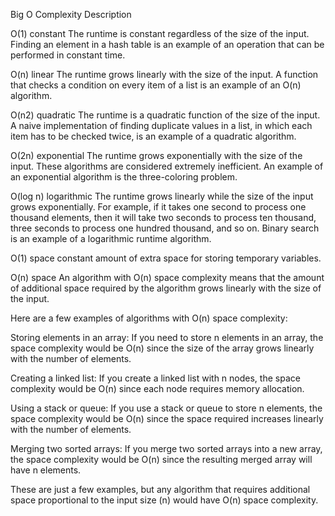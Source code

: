 <!-- https://www.youtube.com/watch?v=BgLTDT03QtU -->

Big O
Complexity
Description

O(1)
constant
The runtime is constant regardless of the size of the input. Finding an element in a hash table is an example of an operation that can be performed in constant time.

O(n)
linear
The runtime grows linearly with the size of the input. A function that checks a condition on every item of a list is an example of an O(n) algorithm.

O(n2)
quadratic
The runtime is a quadratic function of the size of the input. A naive implementation of finding duplicate values in a list, in which each item has to be checked twice, is an example of a quadratic algorithm.

O(2n)
exponential
The runtime grows exponentially with the size of the input. These algorithms are considered extremely inefficient. An example of an exponential algorithm is the three-coloring problem.

O(log n)
logarithmic
The runtime grows linearly while the size of the input grows exponentially. For example, if it takes one second to process one thousand elements, then it will take two seconds to process ten thousand, three seconds to process one hundred thousand, and so on. Binary search is an example of a logarithmic runtime algorithm.

<!-- https://en.wikipedia.org/wiki/Big_O_notation#Orders_of_common_functions -->

O(1) space
constant amount of extra space for storing temporary variables.

O(n) space
An algorithm with O(n) space complexity means that the amount of additional space required by the algorithm grows linearly with the size of the input.

Here are a few examples of algorithms with O(n) space complexity:

Storing elements in an array: If you need to store n elements in an array, the space complexity would be O(n) since the size of the array grows linearly with the number of elements.

Creating a linked list: If you create a linked list with n nodes, the space complexity would be O(n) since each node requires memory allocation.

Using a stack or queue: If you use a stack or queue to store n elements, the space complexity would be O(n) since the space required increases linearly with the number of elements.

Merging two sorted arrays: If you merge two sorted arrays into a new array, the space complexity would be O(n) since the resulting merged array will have n elements.

These are just a few examples, but any algorithm that requires additional space proportional to the input size (n) would have O(n) space complexity.
